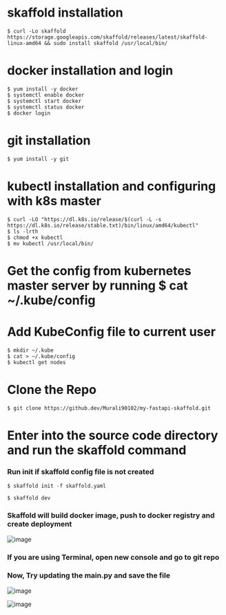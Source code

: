 # skaffold installation

`$ curl -Lo skaffold https://storage.googleapis.com/skaffold/releases/latest/skaffold-linux-amd64 && sudo install skaffold /usr/local/bin/`

# docker installation and login 

```
$ yum install -y docker
$ systemctl enable docker
$ systemctl start docker
$ systemctl status docker
$ docker login
```
# git installation

`$ yum install -y git`


# kubectl installation and configuring with k8s master
```
$ curl -LO "https://dl.k8s.io/release/$(curl -L -s https://dl.k8s.io/release/stable.txt)/bin/linux/amd64/kubectl"
$ ls -lrth
$ chmod +x kubectl
$ mv kubectl /usr/local/bin/
```

# Get the config from kubernetes master server by running $ cat ~/.kube/config 

# Add KubeConfig file to current user 
```
$ mkdir ~/.kube
$ cat > ~/.kube/config
$ kubectl get nodes
```

# Clone the Repo
`$ git clone https://github.dev/Murali90102/my-fastapi-skaffold.git`

# Enter into the source code directory and run the skaffold command

### Run init if skaffold config file is not created
`$ skaffold init -f skaffold.yaml`

```
$ skaffold dev
```

### Skaffold will build docker image, push to docker registry and create deployment

![image](https://github.com/Murali90102/my-fastapi-skaffold/assets/131275911/f616c997-22cf-44e2-9fd5-183a900ef48a)


### If you are using Terminal, open new console and go to git repo
### Now, Try updating the main.py and save the file

![image](https://github.com/Murali90102/my-fastapi-skaffold/assets/131275911/6f69c845-ffdb-4d80-941b-0bc44ee05df8)


![image](https://github.com/Murali90102/my-fastapi-skaffold/assets/131275911/d86e9f9b-e00b-4a71-b0e0-05939363f97a)






